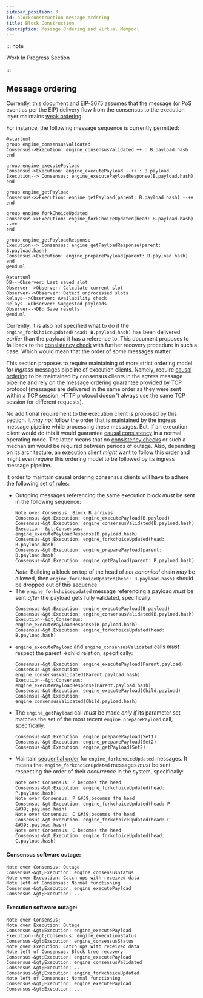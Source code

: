 ```yaml
---
sidebar_position: 3
id: blockconstruction-message-ordering
title: Block Construction
description: Message Ordering and Virtual Mempool
---
```


::: note

Work In Progress Section

:::

## Message ordering

Currently, this document and [EIP-3675](https://eips.ethereum.org/EIPS/eip-3675) assumes that the message (or PoS event as per the EIP) delivery flow from the consensus to the execution layer maintains [weak ordering](https://en.wikipedia.org/wiki/Consistency_model#Weak_ordering).

For instance, the following message sequence is currently permitted:

```plantuml
@startuml
group engine_consensusValidated
Consensus->Execution: engine_consensusValidated ++ : B.payload.hash
end

group engine_executePayload
Consensus->Execution: engine_executePayload --++ : B.payload
Execution--> Consensus: engine_executePayloadResponse(B.payload.hash)
end

group engine_getPayload
Consensus->>Execution: engine_getPayload(parent: B.payload.hash) --++
end

group engine_forkChoiceUpdated
Consensus->>Execution: engine_forkChoiceUpdated(head: B.payload.hash) --++
end

group engine_getPayloadResponse
Execution--> Consensus: engine_getPayloadResponse(parent: B.payload.hash)
Consensus->Execution: engine_preparePayload(parent: B.payload.hash)
end
@enduml
```

```plantuml
@startuml
DB-->Observer: Last saved slot
Observer-->Observer: Calculate current slot
Observer-->Observer: Detect unprocessed slots
Relays-->Observer: Availability check
Relays-->Observer: Suggested payloads
Observer-->DB: Save results
@enduml
```

Currently, it is also not specified what to do if the `engine_forkChoiceUpdated(head: B.payload.hash)` has been delivered _earlier_ than the payload it has a reference to. This document proposes to fall back to the [consistency check](#Consistency-checks) with further recovery procedure in such a case. Which would mean that the order of _some_ messages matter.

This section proposes to require maintaining of more strict ordering model for _ingress_ messages pipeline of execution clients. Namely, require [causal ordering](https://en.wikipedia.org/wiki/Lamport_timestamp#Causal_ordering) to be maintained by consensus clients in the _egress_ message pipeline and rely on the message ordering guarantee provided by TCP protocol (messages are delivered in the same order as they were sent within a TCP session, HTTP protocol doesn &#39;t always use the same TCP session for different requests).

No additional requirement to the execution client is proposed by this section. It _may not_ follow the order that is maintained by the ingress message pipeline while processing these messages. But, if an execution client would do this it would guarantee [causal consistency](https://en.wikipedia.org/wiki/Consistency_model#Causal_consistency) in a normal operating mode. The latter means that no [consistency checks](#Consistency-checks) or such a mechanism would be required between periods of outage. Also, depending on its architecture, an execution client _might_ want to follow this order and might even _require_ this ordering model to be followed by its ingress message pipeline.

It order to maintain causal ordering consensus clients will have to adhere the following set of rules:

-   Outgoing messages referencing the same execution block _must_ be sent in the following sequence:
    ```sequence
    Note over Consensus: Block B arrives
    Consensus-&gt;Execution: engine_executePayload(B.payload)
    Consensus-&gt;Execution: engine_consensusValidated(B.payload.hash)
    Execution--&gt;Consensus: engine_executePayloadResponse(B.payload.hash)
    Consensus-&gt;Execution: engine_forkchoiceUpdated(head: B.payload.hash)
    Consensus-&gt;Execution: engine_preparePayload(parent: B.payload.hash)
    Consensus-&gt;Execution: engine_getPayload(parent: B.payload.hash)
    ```
    _Note_: Building a block on top of the head of _not canonical_ chain _may_ be allowed, then `engine_forkchoiceUpdated(head: B.payload.hash)` should be dropped out of this sequence.
-   The `engine_forkchoiceUpdated` message referencing a payload _must_ be sent _after_ the payload gets fully validated, specifically:
    ```sequence
    Consensus-&gt;Execution: engine_executePayload(B.payload)
    Consensus-&gt;Execution: engine_consensusValidated(B.payload.hash)
    Execution--&gt;Consensus: engine_executePayloadResponse(B.payload.hash)
    Consensus-&gt;Execution: engine_forkchoiceUpdated(head: B.payload.hash)
    ```
-   `engine_executePayload` and `engine_consensusValidated` calls _must_ respect the parent -&gt;child relation, specifically:
    ```sequence
    Consensus-&gt;Execution: engine_executePayload(Parent.payload)
    Consensus-&gt;Execution: engine_consensusValidated(Parent.payload.hash)
    Execution--&gt;Consensus: engine_executePayloadResponse(Parent.payload.hash)
    Consensus-&gt;Execution: engine_executePayload(Child.payload)
    Consensus-&gt;Execution: engine_consensusValidated(Child.payload.hash)
    ```
-   The `engine_getPayload` call _must_ be made _only if_ its parameter set matches the set of the most recent `engine_preparePayload` call, specifically:
    ```sequence
    Consensus-&gt;Execution: engine_preparePayload(Set1)
    Consensus-&gt;Execution: engine_preparePayload(Set2)
    Consensus-&gt;Execution: engine_getPayload(Set2)
    ```
-   Maintain [sequential order](https://en.wikipedia.org/wiki/Consistency_model#Sequential_consistency) for `engine_forkchoiceUpdated` messages. It means that `engine_forkchoiceUpdated` messages _must_ be sent respecting the order of their _occurrence_ in the system, specifically:
    ```sequence
    Note over Consensus: P becomes the head
    Consensus-&gt;Execution: engine_forkchoiceUpdated(head: P.payload.hash)
    Note over Consensus: P &#39;becomes the head
    Consensus-&gt;Execution: engine_forkchoiceUpdated(head: P &#39;.payload.hash)
    Note over Consensus: C &#39;becomes the head
    Consensus-&gt;Execution: engine_forkchoiceUpdated(head: C &#39;.payload.hash)
    Note over Consensus: C becomes the head
    Consensus-&gt;Execution: engine_forkchoiceUpdated(head: C.payload.hash)
    ```

#### Consensus software outage:

```sequence
Note over Consensus: Outage
Consensus-&gt;Execution: engine_consensusStatus
Note over Execution: Catch ups with received data
Note left of Consensus: Normal functioning
Consensus-&gt;Execution: engine_executePayload
Consensus-&gt;Execution: ...
```

#### Execution software outage:

```sequence
Note over Consensus:
Note over Execution: Outage
Consensus-&gt;Execution: engine_executePayload
Execution--&gt;Consensus: engine_executionStatus
Consensus-&gt;Execution: engine_consensusStatus
Note over Execution: Catch ups with received data
Note left of Consensus: Block tree recovery
Consensus-&gt;Execution: engine_executePayload
Consensus-&gt;Execution: engine_consensusValidated
Consensus-&gt;Execution: ...
Consensus-&gt;Execution: engine_forkchoiceUpdated
Note left of Consensus: Normal functioning
Consensus-&gt;Execution: engine_executePayload
Consensus-&gt;Execution: ...
```
